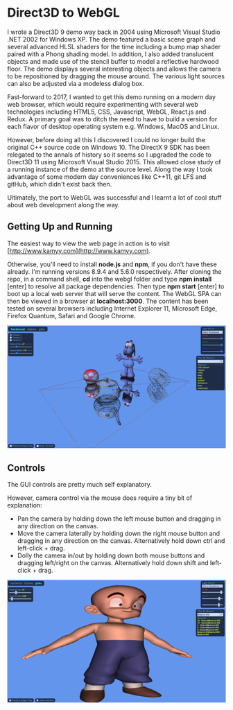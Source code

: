 # Direct3D to WebGL
I wrote a Direct3D 9 demo way back in 2004 using Microsoft Visual Studio .NET 2002 for Windows XP. The demo featured a basic scene graph and several advanced HLSL shaders for the time including a bump map shader paired with a Phong shading model. In addition, I also added translucent objects and made use of the stencil buffer to model a reflective hardwood floor. The demo displays several interesting objects and allows the camera to be repositioned by dragging the mouse around. The various light sources can also be adjusted via a modeless dialog box.

Fast-forward to 2017, I wanted to get this demo running on a modern day web browser, which would require experimenting with several web technologies including HTML5, CSS, Javascript, WebGL, React.js and Redux. A primary goal was to ditch the need to have to build a version for each flavor of desktop operating system e.g. Windows, MacOS and Linux.

However, before doing all this I discovered I could no longer build the original C++ source code on Windows 10. The DirectX 9 SDK has been relegated to the annals of history so it seems so I upgraded the code to Direct3D 11 using Microsoft Visual Studio 2015. This allowed close study of a running instance of the demo at the source level. Along the way I took advantage of some modern day conveniences like C++11, git LFS and gitHub, which didn't exist back then.

Ultimately, the port to WebGL was successful and I learnt a lot of cool stuff about web development along the way.

## Getting Up and Running

The easiest way to view the web page in action is to visit [http://www.kamyy.com](http://www.kamyy.com).

Otherwise, you'll need to install **node.js** and **npm**, if you don't have these already. I'm running versions 8.9.4 and 5.6.0 respectively. After cloning the repo, in a command shell, **cd** into the webgl folder and type **npm install** [enter] to resolve all package dependencies. Then type **npm start** [enter] to boot up a local web server that will serve the content. The WebGL SPA can then be viewed in a browser at **localhost:3000**. The content has been tested on several browsers including Internet Explorer 11, Microsoft Edge, Firefox Quantum, Safari and Google Chrome.

![hardwood screenshot](./screenshots/hardwood.png)

## Controls

The GUI controls are pretty much self explanatory.

However, camera control via the mouse does require a tiny bit of explanation:

* Pan the camera by holding down the left mouse button and dragging in any direction on the canvas.
* Move the camera laterally by holding down the right mouse button and dragging in any direction on the canvas. Alternatively hold down ctrl and left-click + drag. 
* Dolly the camera in/out by holding down both mouse buttons and dragging left/right on the canvas. Alternatively hold down shift and left-click + drag.

![goku screenshot](./screenshots/goku.png)
